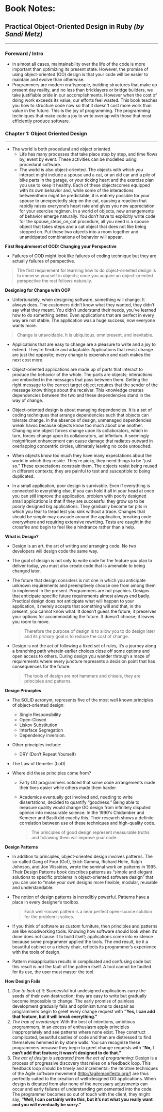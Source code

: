 # Book Notes:

## Practical Object-Oriented Design in Ruby *(by Sandi Metz)*

---

### Foreward / Intro

- In almost all cases, maintainability over the life of the code is more important than optimizing its present state.  However, the promise of using object-oriented (OO) design is that your code will be easier to maintain and evolve than otherwise.
- Programmers are modern craftspeople, building structures that make up present day reality, and no less than bricklayers or bridge builders, we take justifiable pride in our accomplishments.  However when the cost of doing work exceeds its value, our efforts feel wasted.  This book teaches you how to structure code now so that it doesn't cost more work than value in the future.  This is the joy of programming.  The programming techniques that make code a joy to write overlap with those that most efficiently produce software.

### Chapter 1: Object Oriented Design

---

- The world is both procedural and object oriented.  
  - Life has many processes that take place step by step, and time flows by, event by event.  These activities can be modelled using procedural software.
  - The world is also object-oriented. The objects with which you interact might include a spouse and a cat, or an old car and a pile of bike parts in the garage, or your ticking heart and the exercise plan you use to keep it healthy. Each of these objectscomes equipped with its own behavior and, while some of the interactions betweenthem might be predictable, it is entirely possible for your spouse to unexpectedly step on the cat, causing a reaction that rapidly raises everyone’s heart rate and gives you new appreciation for your exercise regimen.  In a world of objects, new arrangements of behavior emerge naturally. You don’t have to explicitly write code for the spouse_steps_on_cat procedure, all you need is a spouse object that takes steps and a cat object that does not like being stepped on. Put these two objects into a room together and unanticipated combinations of behavior will appear.    

**First Requirement of OOD:  Changing your Perspective**

- Failures of OOD might look like failures of coding technique but they are actually failures of perspective. 

> The first requirement for learning how to do object-oriented design is to immerse yourself in objects; once you acquire an object-oriented perspective the rest follows naturally.

**Designing for Change with OOP**

- Unfortunately, when designing software, something will change. It always does. The customers didn’t know what they wanted, they didn’t say what they meant. You didn’t understand their needs, you’ve learned how to do something better. Even applications that are perfect in every way are not stable. The application was a huge success, now everyone wants more. 

> Change is unavoidable. It is ubiquitous, omnipresent, and inevitable. 

- Applications that are easy to change are a pleasure to write and a joy to extend. They’re flexible and adaptable. Applications that resist change are just the opposite; every change is expensive and each makes the next cost more.

- Object-oriented applications are made up of parts that interact to produce the behavior of the whole. The parts are objects; interactions are embodied in the messages that pass between them. Getting the right message to the correct target object requires that the sender of the message know things about the receiver. This knowledge creates dependencies between the two and these dependencies stand in the way of change.  
- Object-oriented design is about managing dependencies. It is a set of coding techniques that arrange dependencies such that objects can tolerate change. In the absence of design, unmanaged dependencies wreak havoc because objects know too much about one another. Changing one object forces change upon its collaborators, which in turn, forces change upon its collaborators, ad infinitum. A seemingly insignificant enhancement can cause damage that radiates outward in overlapping concentric circles,
  ultimately leaving no code untouched.
- When objects know too much they have many expectations about the world in which they reside. They’re picky, they need things to be “just so.” These expectations constrain them. The objects resist being reused in different contexts; they are painful to test and susceptible to being duplicated.
- In a small application, poor design is survivable. Even if everything is connected to everything else, if you can hold it all in your head at once you can still improve the application. problem with poorly designed small applications is that if they are successful they grow up to be poorly designed big applications. They gradually become tar pits in which you fear to tread lest you sink without a trace. Changes that should be simple may cascade around the application, breaking code everywhere and requiring extensive rewriting. Tests are caught in the crossfire and begin to feel like a hindrance rather than a help.

**What is Design?**

- Design is an art, the art of writing and arranging code.  No two developers will design code the same way.

- The goal of design is not only to write code for the feature you plan to deliver today, you must also create code that is amenable to being changed later.

- The future that design considers is not one in which you anticipate unknown requirements and preemptively choose one from among them to implement in the present. Programmers are not psychics. Designs that anticipate specific future requirements almost always end badly. Practical design does not anticipate what will happen to your application, it merely accepts that something will and that, in the present, you cannot know what. It doesn’t guess the future; it preserves your options for accommodating the future. It doesn’t choose; it leaves you room to move.

  > Therefore the purpose of design is to allow you to do design later and its primary goal is to reduce the cost of change.

- Design is not the act of following a fixed set of rules, it’s a journey along a branching path wherein earlier choices close off some options and open access to others. During design you wander through a maze of requirements where every juncture represents a decision point that has consequences for the future.

  > The tools of design are not hammers and chisels, they are principles and patterns.

**Design Principles**

- The SOLID acronym, represents five of the most well known principles of object-oriented design: 

  - Single Responsibility 
  - Open-Closed
  - Liskov Substitution 
  - Interface Segregation
  - Dependency Inversion. 

  

- Other principles include:

  - DRY (Don’t Repeat Yourself)
- The Law of Demeter (LoD) 

- Where did these principles come from?  

  - Early OO programmers noticed that some code arrangements made their lives easier while others made them harder.

  - Academics eventually got involved and, needing to write dissertations, decided to quantify “goodness.” Being able to measure quality would change OO design from infinitely disputed opinion into measurable science.  In the 1990's Chidamber and Kemerer and Basili did exactly this. Their research shows a definite correlation between use of these techniques and high-quality code.  

    > The principles of good design represent measurable truths and following them will improve your code.

**Design Patterns**

- In addition to principles, object-oriented design involves patterns. The so-called Gang of Four (Gof), Erich Gamma, Richard Helm, Ralph Johnson, and Jon Vlissides, wrote the seminal work on patterns in 1995. Their Design Patterns book describes patterns as “simple and elegant solutions to specific problems in object-oriented software design” that you can use to “make your own designs more flexible, modular, reusable and understandable.

- The notion of design patterns is incredibly powerful. Patterns have a place in every designer’s toolbox. 

  >  Each well-known pattern is a near perfect open-source solution for the problem it solves.

  

- If you think of software as custom furniture, then principles and patterns are like woodworking tools. Knowing how software should look when it’s done does not cause it to build itself; applications come into existence because some programmer applied the tools. The end result, be it a beautiful cabinet or a rickety chair, reflects its programmer’s experience with the tools of design.

- Pattern misapplication results in complicated and confusing code but this result is not the fault of the pattern itself. A tool cannot be faulted for its use, the user must master the tool.

**How Design Fails**

1. *Due to lack of it*:  Successful but undesigned applications carry the seeds of their own destruction; they are easy to write but gradually become impossible to change. The early promise of painless development gradually fails and optimism turns to despair as programmers begin to greet every change request with **“Yes, I can add that feature, but it will break everything.”**
2. *The trap of overdesign:*  With the best of intentions, ambitious programmers, in an excess of enthusiasm apply principles inappropriately and see patterns where none exist. They construct complicated, beautiful castles of code and then are distressed to find themselves hemmed in by stone walls. You can recognize these programmers because they begin to greet change requests with **“No, I can’t add that feature; it wasn’t designed to do that.”**
3. *The act of design is separated from the act of programming:* Design is a process of progressive discovery that relies on a feedback loop. This feedback loop should be timely and incremental; the iterative techniques of the Agile software movement (http://agilemanifesto.org/) are thus perfectly suited to the creation of well-designed OO applications. When design is dictated from afar none of the necessary adjustments can occur and early failures of understanding get cemented into the code. The programmer becomes so out of touch with the client, they might say, **“Well, I can certainly write this, but it’s not what you really want and you will eventually be sorry.”**